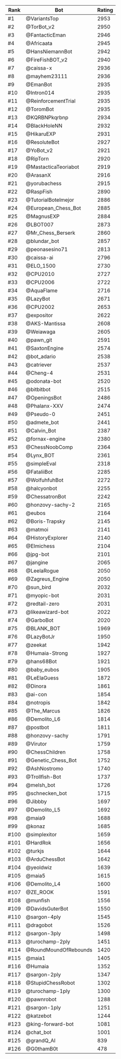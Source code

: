 Rank|Bot|Rating
---|---|---
#1|@VariantsTop|2953
#2|@TorBot_v2|2950
#3|@FantacticEman|2946
#4|@Africaata|2945
#5|@HansNiemannBot|2942
#6|@FireFishBOT_v2|2940
#7|@caissa-x|2936
#8|@mayhem23111|2936
#9|@EmanBot|2935
#10|@Intron014|2935
#11|@ReinforcementTrial|2935
#12|@ToromBot|2935
#13|@KQRBNPkqrbnp|2934
#14|@BlackHoleNN|2932
#15|@HikaruEXP|2931
#16|@ResoluteBot|2927
#17|@YoBot_v2|2921
#18|@RipTorn|2920
#19|@MastacticaTeoriabot|2919
#20|@ArasanX|2916
#21|@yorubachess|2915
#22|@RaspFish|2890
#23|@TutorialBotelmejor|2886
#24|@European_Chess_Bot|2885
#25|@MagnusEXP|2884
#26|@LBOT007|2873
#27|@Mr_Chess_Berserk|2860
#28|@blundar_bot|2857
#29|@peonasesino71|2813
#30|@caissa-ai|2796
#31|@ELO_1500|2730
#32|@CPU2010|2727
#33|@CPU2006|2722
#34|@AquaFlame|2716
#35|@LazyBot|2671
#36|@CPU2002|2653
#37|@expositor|2622
#38|@AKS-Mantissa|2608
#39|@Weiawaga|2605
#40|@pawn_git|2591
#41|@SaxtonEngine|2574
#42|@bot_adario|2538
#43|@catriever|2537
#44|@Cheng-4|2531
#45|@odonata-bot|2520
#46|@bitbitbot|2515
#47|@OpeningsBot|2486
#48|@Phalanx-XXV|2474
#49|@Pseudo-0|2451
#50|@admete_bot|2441
#51|@Calvin_Bot|2387
#52|@fornax-engine|2380
#53|@ChessNoobComp|2364
#54|@Lynx_BOT|2361
#55|@simpleEval|2318
#56|@FataliiBot|2285
#57|@WolfuhfuhBot|2272
#58|@halcyonbot|2255
#59|@ChessatronBot|2242
#60|@honzovy-sachy-2|2165
#61|@eubos|2164
#62|@Boris-Trapsky|2145
#63|@matmoi|2141
#64|@HistoryExplorer|2140
#65|@Elmichess|2104
#66|@jpg-bot|2101
#67|@jangine|2065
#68|@LeelaRogue|2050
#69|@Zagreus_Engine|2050
#70|@sun_bird|2032
#71|@myopic-bot|2031
#72|@redtail-zero|2031
#73|@likeawizard-bot|2022
#74|@GarboBot|2020
#75|@BLANK_BOT|1969
#76|@LazyBotJr|1950
#77|@zeekat|1942
#78|@Humaia-Strong|1927
#79|@hans68Bot|1921
#80|@baby_eubos|1905
#81|@LeElaGuess|1872
#82|@Dinora|1861
#83|@ai-con|1854
#84|@notropis|1842
#85|@The_Marcus|1826
#86|@Demolito_L6|1814
#87|@postbot|1811
#88|@honzovy-sachy|1791
#89|@Virutor|1759
#90|@ChessChildren|1758
#91|@Genetic_Chess_Bot|1752
#92|@AshNostromo|1740
#93|@Trollfish-Bot|1737
#94|@melsh_bot|1726
#95|@schnecken_bot|1715
#96|@Jibbby|1697
#97|@Demolito_L5|1692
#98|@maia9|1688
#99|@konaz|1685
#100|@simplexitor|1659
#101|@HardRok|1656
#102|@turkjs|1644
#103|@ArduChessBot|1642
#104|@yeoldwiz|1639
#105|@maia5|1615
#106|@Demolito_L4|1600
#107|@ZE_ROOK|1591
#108|@munfish|1556
#109|@DavidsGuterBot|1550
#110|@sargon-4ply|1545
#111|@dragobot|1526
#112|@sargon-3ply|1498
#113|@turochamp-2ply|1451
#114|@RoundMoundOfRebounds|1420
#115|@maia1|1405
#116|@Humaia|1352
#117|@sargon-2ply|1347
#118|@StupidChessRobot|1302
#119|@turochamp-1ply|1300
#120|@pawnrobot|1288
#121|@sargon-1ply|1251
#122|@katzebot|1244
#123|@king-forward-bot|1081
#124|@chat_bot|1001
#125|@grandQ_AI|839
#126|@G0thamB0t|478
